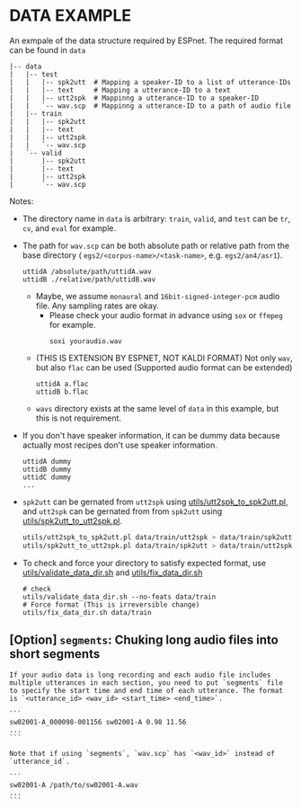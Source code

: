 # DATA EXAMPLE

An exmpale of the data structure required by ESPnet. The required format can be found in `data`

```
|-- data
|   |-- test
|   |   |-- spk2utt  # Mapping a speaker-ID to a list of utterance-IDs
|   |   |-- text     # Mapping a utterance-ID to a text
|   |   |-- utt2spk  # Mappinng a utterance-ID to a speaker-ID
|   |   `-- wav.scp  # Mappinng a utterance-ID to a path of audio file
|   |-- train
|   |   |-- spk2utt
|   |   |-- text
|   |   |-- utt2spk
|   |   `-- wav.scp
|   `-- valid
|       |-- spk2utt
|       |-- text
|       |-- utt2spk
|       `-- wav.scp
```


Notes:

- The directory name in `data` is arbitrary: `train`, `valid`, and `test` can be `tr`, `cv`, and `eval` for example.
- The path for `wav.scp` can be both absolute path or relative path from the base directory ( `egs2/<corpus-name>/<task-name>`, e.g. `egs2/an4/asr1`).
    ```
    uttidA /absolute/path/uttidA.wav
    uttidB ./relative/path/uttidB.wav
    ```
  - Maybe, we assume `monaural` and `16bit-signed-integer-pcm` audio file. Any sampling rates are okay. 
    -  Please check your audio format in advance using `sox` or `ffmpeg` for example.
        ```
        soxi youraudio.wav
        ```
  - (THIS IS EXTENSION BY ESPNET, NOT KALDI FORMAT) Not only `wav`, but also `flac` can be used (Supported audio format can be extended)
      ```
      uttidA a.flac
      uttidB b.flac
      ``` 
  - `wavs` directory exists at the same level of `data` in this example, but this is not requirement.
- If you don't have speaker information, it can be dummy data because actually most recipes don't use speaker information.
    ```
    uttidA dummy
    uttidB dummy
    uttidC dummy
    ...
    ```
- `spk2utt` can be gernated from `utt2spk` using [utils/utt2spk_to_spk2utt.pl](https://github.com/kaldi-asr/kaldi/blob/master/egs/wsj/s5/utils/utt2spk_to_spk2utt.pl), and `utt2spk` can be gernated from from `spk2utt` using [utils/spk2utt_to_utt2spk.pl](https://github.com/kaldi-asr/kaldi/blob/master/egs/wsj/s5/utils/spk2utt_to_utt2spk.pl).

    ```sh
    utils/utt2spk_to_spk2utt.pl data/train/utt2spk > data/train/spk2utt
    utils/spk2utt_to_utt2spk.pl data/train/spk2utt > data/train/utt2spk
    ```
- To check and force your directory to satisfy expected format, use [utils/validate_data_dir.sh](https://github.com/kaldi-asr/kaldi/blob/master/egs/wsj/s5/utils/validate_data_dir.sh) and [utils/fix_data_dir.sh](https://github.com/kaldi-asr/kaldi/blob/master/egs/wsj/s5/utils/fix_data_dir.sh)
    ```
    # check
    utils/validate_data_dir.sh --no-feats data/train
    # Force format (This is irreversible change)
    utils/fix_data_dir.sh data/train
    ```
    
    
## [Option] `segments`: Chuking long audio files into short segments

    If your audio data is long recording and each audio file includes multiple utterances in each section, you need to put `segments` file to specify the start time and end time of each utterance. The format is `<utterance_id> <wav_id> <start_time> <end_time>`.

    ```
    sw02001-A_000098-001156 sw02001-A 0.98 11.56
    ...
    ```
    
    Note that if using `segments`, `wav.scp` has `<wav_id>` instead of `utterance_id`.
    
    ```
    sw02001-A /path/to/sw02001-A.wav
    ...
    ```
